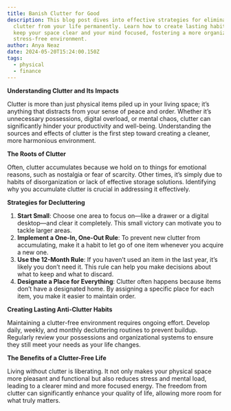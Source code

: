 ```yaml
---
title: Banish Clutter for Good
description: This blog post dives into effective strategies for eliminating
  clutter from your life permanently. Learn how to create lasting habits that
  keep your space clear and your mind focused, fostering a more organized and
  stress-free environment.
author: Anya Neaz
date: 2024-05-20T15:24:00.150Z
tags:
  - physical
  - finance
---
```

**Understanding Clutter and Its Impacts**

Clutter is more than just physical items piled up in your living space; it’s anything that distracts from your sense of peace and order. Whether it’s unnecessary possessions, digital overload, or mental chaos, clutter can significantly hinder your productivity and well-being. Understanding the sources and effects of clutter is the first step toward creating a cleaner, more harmonious environment.

**The Roots of Clutter**

Often, clutter accumulates because we hold on to things for emotional reasons, such as nostalgia or fear of scarcity. Other times, it’s simply due to habits of disorganization or lack of effective storage solutions. Identifying why you accumulate clutter is crucial in addressing it effectively.

**Strategies for Decluttering**

1. **Start Small**: Choose one area to focus on—like a drawer or a digital desktop—and clear it completely. This small victory can motivate you to tackle larger areas.
2. **Implement a One-In, One-Out Rule**: To prevent new clutter from accumulating, make it a habit to let go of one item whenever you acquire a new one.
3. **Use the 12-Month Rule**: If you haven’t used an item in the last year, it’s likely you don’t need it. This rule can help you make decisions about what to keep and what to discard.
4. **Designate a Place for Everything**: Clutter often happens because items don’t have a designated home. By assigning a specific place for each item, you make it easier to maintain order.

**Creating Lasting Anti-Clutter Habits**

Maintaining a clutter-free environment requires ongoing effort. Develop daily, weekly, and monthly decluttering routines to prevent buildup. Regularly review your possessions and organizational systems to ensure they still meet your needs as your life changes.

**The Benefits of a Clutter-Free Life**

Living without clutter is liberating. It not only makes your physical space more pleasant and functional but also reduces stress and mental load, leading to a clearer mind and more focused energy. The freedom from clutter can significantly enhance your quality of life, allowing more room for what truly matters.